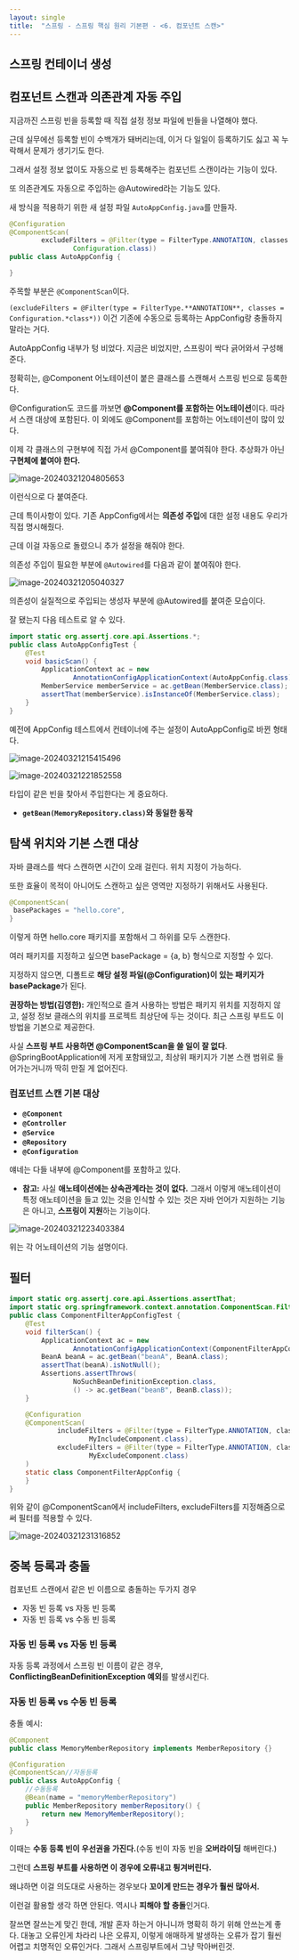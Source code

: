 ```yaml
---
layout: single
title:  "스프링 - 스프링 핵심 원리 기본편 - <6. 컴포넌트 스캔>"
---
```




## 스프링 컨테이너 생성



## 컴포넌트 스캔과 의존관계 자동 주입

지금까진 스프링 빈을 등록할 때 직접 설정 정보 파일에 빈들을 나열해야 했다.

근데 실무에선 등록할 빈이 수백개가 돼버리는데, 이거 다 일일이 등록하기도 싫고 꼭 누락해서 문제가 생기기도 한다.

그래서 설정 정보 없이도 자동으로 빈 등록해주는 컴포넌트 스캔이라는 기능이 있다.

또 의존관계도 자동으로 주입하는 @Autowired라는 기능도 있다.

새 방식을 적용하기 위한 새 설정 파일 `AutoAppConfig.java`를 만들자.

```java
@Configuration
@ComponentScan(
        excludeFilters = @Filter(type = FilterType.ANNOTATION, classes =
                Configuration.class))
public class AutoAppConfig {

}
```

주목할 부분은 `@ComponentScan`이다.

`(excludeFilters = @Filter(type = FilterType.**ANNOTATION**, classes = Configuration.*class*))` 이건 기존에 수동으로 등록하는 AppConfig랑 충돌하지 말라는 거다.

AutoAppConfig 내부가 텅 비었다. 지금은 비었지만, 스프링이 싹다 긁어와서 구성해준다.

정확히는, @Component 어노테이션이 붙은 클래스를 스캔해서 스프링 빈으로 등록한다.

@Configuration도 코드를 까보면 **@Component를 포함하는 어노테이션**이다. 따라서 스캔 대상에 포함된다. 이 외에도 @Component를 포함하는 어노테이션이 많이 있다.

이제 각 클래스의 구현부에 직접 가서 @Component를 붙여줘야 한다. 추상화가 아닌 **구현체에 붙여야 한다.**

![image-20240321204805653](../images/2024-03-21-Spring-basic-6/image-20240321204805653.png)

이런식으로 다 붙여준다.

근데 특이사항이 있다. 기존 AppConfig에서는 **의존성 주입**에 대한 설정 내용도 우리가 직접 명시해줬다.

근데 이걸 자동으로 돌렸으니 추가 설정을 해줘야 한다.

의존성 주입이 필요한 부분에 `@Autowired`를 다음과 같이 붙여줘야 한다.

![image-20240321205040327](../images/2024-03-21-Spring-basic-6/image-20240321205040327.png)

의존성이 실질적으로 주입되는 생성자 부분에 @Autowired를 붙여준 모습이다.

잘 됐는지 다음 테스트로 알 수 있다.

```java
import static org.assertj.core.api.Assertions.*;
public class AutoAppConfigTest {
    @Test
    void basicScan() {
        ApplicationContext ac = new
                AnnotationConfigApplicationContext(AutoAppConfig.class);
        MemberService memberService = ac.getBean(MemberService.class);
        assertThat(memberService).isInstanceOf(MemberService.class);
    }
}
```

예전에 AppConfig 테스트에서 컨테이너에 주는 설정이 AutoAppConfig로 바뀐 형태다.

![image-20240321215415496](../images/2024-03-21-Spring-basic-6/image-20240321215415496.png)

![image-20240321221852558](../images/2024-03-21-Spring-basic-6/image-20240321221852558.png)

타입이 같은 빈을 찾아서 주입한다는 게 중요하다.

- **`getBean(MemoryRepository.class)`와 동일한 동작**



## 탐색 위치와 기본 스캔 대상

자바 클래스를 싹다 스캔하면 시간이 오래 걸린다. 위치 지정이 가능하다.

또한 효율이 목적이 아니어도 스캔하고 싶은 영역만 지정하기 위해서도 사용된다.

```java
@ComponentScan(
 basePackages = "hello.core",
}
```

이렇게 하면 hello.core 패키지를 포함해서 그 하위를 모두 스캔한다.

여러 패키지를 지정하고 싶으면 basePackage = {a, b} 형식으로 지정할 수 있다.

지정하지 않으면, 디폴트로 **해당 설정 파일(@Configuration)이 있는 패키지가 basePackage**가 된다.

**권장하는 방법(김영한):** 개인적으로 즐겨 사용하는 방법은 패키지 위치를 지정하지 않고, 설정 정보 클래스의 위치를 프로젝트 최상단에 두는 것이다. 최근 스프링 부트도 이 방법을 기본으로 제공한다.

사실 **스프링 부트 사용하면 @ComponentScan을 쓸 일이 잘 없다**. @SpringBootApplication에 저게 포함돼있고, 최상위 패키지가 기본 스캔 범위로 들어가는거니까 딱히 만질 게 없어진다.

### 컴포넌트 스캔 기본 대상

- **`@Component`**
- **`@Controller`**
- **`@Service`**
- **`@Repository`**
- **`@Configuration`**

얘네는 다들 내부에 @Component를 포함하고 있다.

- **참고:** 사실 **애노테이션에는 상속관계라는 것이 없다.** 그래서 이렇게 애노테이션이 특정 애노테이션을 들고 있는 것을 인식할 수 있는 것은 자바 언어가 지원하는 기능은 아니고, **스프링이 지원**하는 기능이다.

![image-20240321223403384](../images/2024-03-21-Spring-basic-6/image-20240321223403384.png)

위는 각 어노테이션의 기능 설명이다.



## 필터

```java
import static org.assertj.core.api.Assertions.assertThat;
import static org.springframework.context.annotation.ComponentScan.Filter;
public class ComponentFilterAppConfigTest {
    @Test
    void filterScan() {
        ApplicationContext ac = new
                AnnotationConfigApplicationContext(ComponentFilterAppConfig.class);
        BeanA beanA = ac.getBean("beanA", BeanA.class);
        assertThat(beanA).isNotNull();
        Assertions.assertThrows(
                NoSuchBeanDefinitionException.class,
                () -> ac.getBean("beanB", BeanB.class));
    }

    @Configuration
    @ComponentScan(
            includeFilters = @Filter(type = FilterType.ANNOTATION, classes =
                    MyIncludeComponent.class),
            excludeFilters = @Filter(type = FilterType.ANNOTATION, classes =
                    MyExcludeComponent.class)
    )
    static class ComponentFilterAppConfig {
    }
}
```

위와 같이 @ComponentScan에서 includeFilters, excludeFilters를 지정해줌으로써 필터를 적용할 수 있다.

![image-20240321231316852](../images/2024-03-21-Spring-basic-6/image-20240321231316852.png)



## 중복 등록과 충돌

컴포넌트 스캔에서 같은 빈 이름으로 충돌하는 두가지 경우

- 자동 빈 등록 vs 자동 빈 등록
- 자동 빈 등록 vs 수동 빈 등록

### 자동 빈 등록 vs 자동 빈 등록

자동 등록 과정에서 스프링 빈 이름이 같은 경우, **ConflictingBeanDefinitionException 예외**를 발생시킨다.

### 자동 빈 등록 vs 수동 빈 등록

충돌 예시:

```java
@Component
public class MemoryMemberRepository implements MemberRepository {} 
```

```java
@Configuration
@ComponentScan//자동등록
public class AutoAppConfig {
    //수동등록
    @Bean(name = "memoryMemberRepository")
    public MemberRepository memberRepository() {
        return new MemoryMemberRepository();
    }
}
```

이때는 **수동 등록 빈이 우선권을 가진다.**(수동 빈이 자동 빈을 **오버라이딩** 해버린다.)

그런데 **스프링 부트를 사용하면 이 경우에 오류내고 튕겨버린다.** 

왜냐하면 이걸 의도대로 사용하는 경우보다 **꼬이게 만드는 경우가 훨씬 많아서.**

이런걸 활용할 생각 하면 안된다. 역시나 **피해야 할 충돌**인거다.

잘쓰면 잘쓰는게 맞긴 한데, 개발 혼자 하는거 아니니까 명확히 하기 위해 안쓰는게 좋다. 대놓고 오류인게 차라리 나은 오류지, 이렇게 애매하게 발생하는 오류가 잡기 훨씬 어렵고 치명적인 오류인거다. 그래서 스프링부트에서 그냥 막아버린것.